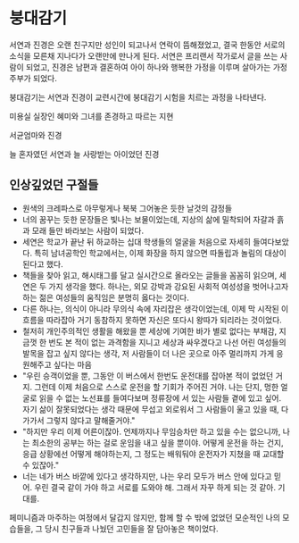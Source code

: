 # 붕대감기

서연과 진경은 오랜 친구지만 성인이 되고나서 연락이 뜸해졌었고, 결국 한동안 서로의 소식을 모른채 지나다가 오랜만에 만나게 된다. 서연은 프리랜서 작가로서 글을 쓰는 사람이 되었고, 진경은 남편과 결혼하여 아이 하나와 행복한 가정을 이루며 살아가는 가정주부가 되었다.

붕대감기는 서연과 진경이 교련시간에 붕대감기 시험을 치르는 과정을 나타낸다.

미용실 실장인 혜미와 그녀를 존경하고 따르는 지현

서균엄마와 진경

늘 혼자였던 서연과 늘 사랑받는 아이었던 진경

## 인상깊었던 구절들

* 원색의 크레파스로 아무렇게나 북북 그어놓은 듯한 날것의 감정들
* 너의 꿈꾸는 듯한 문장들은 빛나는 보물이었는데, 지상의 삶에 밀착되어 자갈과 흙과 모래 들만 바라보는 사람이 되었다.
* 세연은 학교가 끝난 뒤 하교하는 십대 학생들의 얼굴을 처음으로 자세히 들여다보았다. 특히 남녀공학인 학교에서는, 이제 화장을 하지 않으면 따돌립과 놀림의 대상이 된다고 했다.
* 책들을 찾아 읽고, 해시태그를 달고 실시간으로 올라오는 글들을 꼼꼼히 읽으며, 세연은 두 가지 생각을 했다. 하나는, 외모 강박과 강요된 사회적 여성성을 벗어나고자 하는 젊은 여성들의 움직임은 분명히 옳다는 것이다.
* 다른 하나는, 의식이 아니라 무의식 속에 자리잡은 생각이었는데, 이제 막 시작된 이 흐름을 따라잡아 거기 동참하지 못하면 자신은 또다시 왕따가 되리라는 것이었다.
* 철저히 개인주의적인 생활을 해왔을 뿐 세상에 기여한 바가 별로 없다는 부채감, 지금껏 한 번도 본 적이 없는 과격함을 지니고 세상과 싸우겠다고 나선 어린 여성들의 발목을 잡고 싶지 않다는 생각, 저 사람들이 더 나은 곳으로 아주 멀리까지 가게 응원해주고 싶다는 마음
* "우린 승객이었을 뿐, 그동안 이 버스에서 한번도 운전대를 잡아본 적이 없었던 거지. 그런데 이제 처음으로 스스로 운전을 할 기회가 주어진 거야. 나는 단지, 멍한 얼굴로 읽을 수 없는 노선표를 들여다보며 정류장에 서 있는 사람들 곁에 있고 싶어. 자기 삶이 잘못되었다는 생각 때문에 무섭고 외로워서 그 사람들이 울고 있을 때, 다가가서 그렇지 않다고 말해줄거야."
* "하지만 우리 이제 어른이잖아. 언제까지나 무임승차만 하고 있을 수는 없으니까, 나는 최소한의 공부는 하는 걸로 운임을 내고 싶을 뿐이야. 어떻게 운전을 하는 건지, 응급 상황에선 어떻게 해야하는지, 그 정도는 배워둬야 운전자가 지쳤을 때 교대할 수 있잖아."
* 너는 네가 버스 바깥에 있다고 생각하지만, 나는 우리 모두가 버스 안에 있다고 믿어. 우린 결국 같이 가야 하고 서로를 도와야 해. 그래서 자꾸 하게 되는 것 같아. 기대를.

페미니즘과 마주하는 여정에서 달갑지 않지만, 함께 할 수 밖에 없었던 모순적인 나의 모습들을, 그 당시 친구들과 나눴던 고민들을 잘 담아놓은 책이었다.
